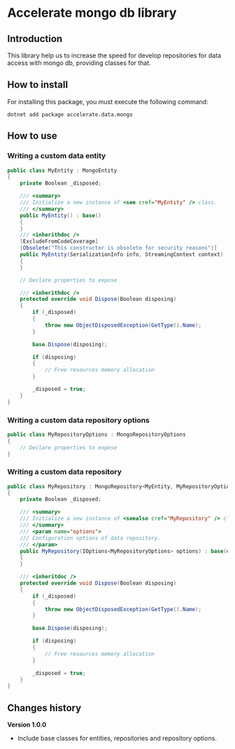 # Accelerate mongo db library
## Introduction
This library help us to increase the speed for develop repositories for data access with mongo db, providing classes for that.  
## How to install
For installing this package, you must execute the following command:  
```
dotnet add package accelerate.data.mongo
```
## How to use
### Writing a custom data entity
``` csharp
public class MyEntity : MongoEntity
{
    private Boolean _disposed;

    /// <summary>
    /// Initialize a new instance of <see cref="MyEntity" /> class.
    /// </summary>
    public MyEntity() : base()
    {
    }
    /// <inherithdoc />
    [ExcludeFromCodeCoverage]
    [Obsolete("This constructor is obsolete for security reasons")]
    public MyEntity(SerializationInfo info, StreamingContext context) : base(info, context)
    {
    }

    // Declare properties to expose

    /// <inherithdoc />
    protected override void Dispose(Boolean disposing)
    {
        if (_disposed)
        {
            throw new ObjectDisposedException(GetType().Name);
        }

        base.Dispose(disposing);

        if (disposing)
        {
            // Free resources memory allocation
        }

        _disposed = true;
    }
}
```
### Writing a custom data repository options
``` csharp
public class MyRepositoryOptions : MongoRepositoryOptions
{
    // Declare properties to expose
}
```
### Writing a custom data repository
``` csharp
public class MyRepository : MongoRepository<MyEntity, MyRepositoryOptions>
{
    private Boolean _disposed;

    /// <summary>
    /// Initialize a new instance of <seealso cref="MyRepository" /> class.
    /// </summary>
    /// <param name="options">
    /// Configuration options of data repository.
    /// </param>
    public MyRepository(IOptions<MyRepositoryOptions> options) : base(options)
    {
    }

    /// <inheritdoc />
    protected override void Dispose(Boolean disposing)
    {
        if (_disposed)
        {
            throw new ObjectDisposedException(GetType().Name);
        }

        base.Dispose(disposing);

        if (disposing)
        {
            // Free resources memory allocation
        }

        _disposed = true;
    }
}
```
## Changes history
**Version 1.0.0**
- Include base classes for entities, repositories and repository options.  